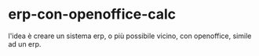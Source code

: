 # erp-con-openoffice-calc
l'idea è creare un sistema erp, o più possibile vicino, con openoffice, simile ad un erp.
